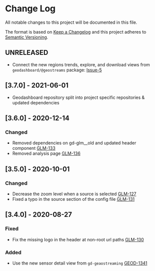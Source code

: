 # Change Log
All notable changes to this project will be documented in this file.

The format is based on [Keep a Changelog](http://keepachangelog.com/) 
and this project adheres to [Semantic Versioning](http://semver.org/).

## UNRELEASED
- Connect the new regions trends, explore, and download views from `geodashboard/@geostreams` package:
  [Issue-5](https://github.com/geostreams/glm/issues/5)

## [3.7.0] - 2021-06-01

- Geodashboard repository split into project specific repositories & updated dependencies

## [3.6.0] - 2020-12-14

### Changed
- Removed dependencies on gd-glm__old and updated header component
[GLM-133](https://opensource.ncsa.illinois.edu/jira/browse/GLM-133)
- Removed analysis page
[GLM-136](https://opensource.ncsa.illinois.edu/jira/browse/GLM-136)

## [3.5.0] - 2020-10-01
### Changed
- Decrease the zoom level when a source is selected
  [GLM-127](https://opensource.ncsa.illinois.edu/jira/browse/GLM-127)
- Fixed a typo in the source section of the config file
  [GLM-131](https://opensource.ncsa.illinois.edu/jira/browse/GLM-131)


## [3.4.0] - 2020-08-27
### Fixed
- Fix the missing logo in the header at non-root url paths
  [GLM-130](https://opensource.ncsa.illinois.edu/jira/browse/GLM-130)

### Added
- Use the new sensor detail view from `gd-geaostreaming`
  [GEOD-1341](https://opensource.ncsa.illinois.edu/jira/browse/GEOD-1341)
